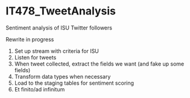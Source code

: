 IT478_TweetAnalysis
===================

Sentiment analysis of ISU Twitter followers

Rewrite in progress

1. Set up stream with criteria for ISU
2. Listen for tweets
3. When tweet collected, extract the fields we want (and fake up some fields)
4. Transform data types when necessary
5. Load to the staging tables for sentiment scoring
5. Et finito/ad infinitum
